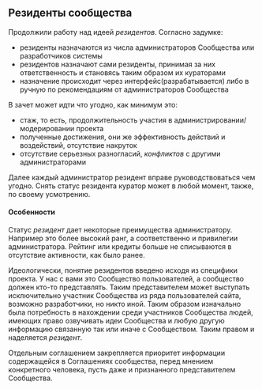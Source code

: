 ## Резиденты сообщества

Продолжили работу над идеей _резидентов_. 
Согласно задумке:
- резиденты назначаются из числа администраторов Сообщества или разработчиков системы
- резидентов назначают сами резиденты, принимая за них ответственность и становясь таким образом их кураторами
- назначение происходит через интерфейс(разрабатывается) либо в ручную по рекомендациям от администраторов Сообщества

В зачет может идти что угодно, как минимум это:
- стаж, то есть, продолжительность участия в администрировании/модерировании проекта
- полученные достижения, они же эффективность действий и воздействий, отсутствие накруток
- отсутствие серьезных разногласий, _конфликтов_ с другими администраторами

Далее каждый администратор резидент вправе руководствоваться чем угодно. Снять статус резидента куратор может в любой момент, также, по своему усмотрению.

#### Особенности
Статус _резидент_ дает некоторые преимущества администратору. Например это более высокий ранг, а соответственно и привилегии администратора. Рейтинг или кредиты больше не списываются в отсутствие активности, как было ранее. 

Идеологически, понятие резидентов введено исходя из специфики проекта. У нас с вами это Сообщество пользователей, а сообщество должен кто-то представлять. Таким представителем может выступать исключительно участник Сообщества из ряда пользователей сайта, возможно разработчики, но никто иной. Таким образом изначально была потребность в нахождении среди участников Сообщества людей, имеющих право озвучивать идеи Сообщества и любую другую информацию связанную так или иначе с Сообществом. Таким правом и наделяется _резидент_.

Отдельным соглашением закрепляется приоритет информации содержащейся в Соглашениях сообщества, перед мнением конкретного человека, пусть даже и признанного представителем Сообщества.
